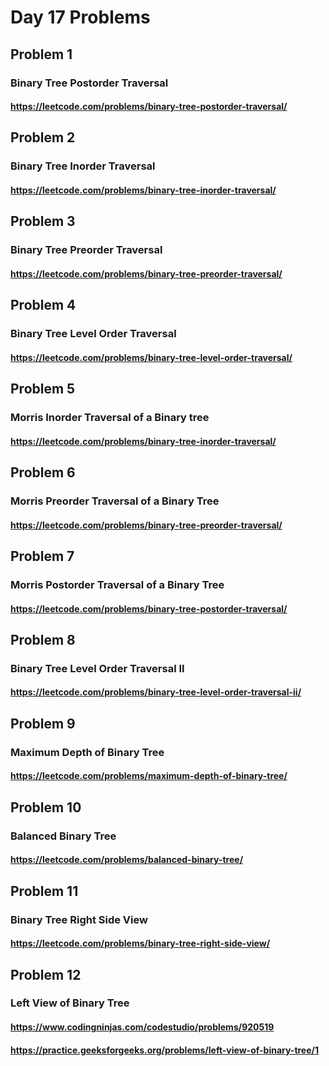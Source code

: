 # Day 17 Problems

## Problem 1

### Binary Tree Postorder Traversal

#### <https://leetcode.com/problems/binary-tree-postorder-traversal/>

## Problem 2

### Binary Tree Inorder Traversal

#### <https://leetcode.com/problems/binary-tree-inorder-traversal/>

## Problem 3

### Binary Tree Preorder Traversal

#### <https://leetcode.com/problems/binary-tree-preorder-traversal/>

## Problem 4

### Binary Tree Level Order Traversal

#### <https://leetcode.com/problems/binary-tree-level-order-traversal/>

## Problem 5

### Morris Inorder Traversal of a Binary tree

#### <https://leetcode.com/problems/binary-tree-inorder-traversal/>

## Problem 6

### Morris Preorder Traversal of a Binary Tree

#### <https://leetcode.com/problems/binary-tree-preorder-traversal/>

## Problem 7

### Morris Postorder Traversal of a Binary Tree

#### <https://leetcode.com/problems/binary-tree-postorder-traversal/>

## Problem 8

### Binary Tree Level Order Traversal II

#### <https://leetcode.com/problems/binary-tree-level-order-traversal-ii/>

## Problem 9

### Maximum Depth of Binary Tree

#### <https://leetcode.com/problems/maximum-depth-of-binary-tree/>

## Problem 10

### Balanced Binary Tree

#### <https://leetcode.com/problems/balanced-binary-tree/>

## Problem 11

### Binary Tree Right Side View

#### <https://leetcode.com/problems/binary-tree-right-side-view/>

## Problem 12

### Left View of Binary Tree

#### <https://www.codingninjas.com/codestudio/problems/920519>

#### <https://practice.geeksforgeeks.org/problems/left-view-of-binary-tree/1>
